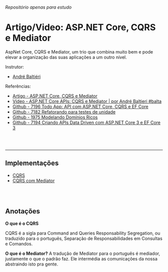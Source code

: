 _Repositório apenas para estudo_

# Artigo/Video: ASP.NET Core, CQRS e Mediator

AspNet Core, CQRS e Mediator, um trio que combina muito bem e pode elevar a organização das suas aplicações a um outro nível.

Instrutor:

* [André Baltiéri](https://balta.io)

Referências:

- [Artigo - ASP.NET Core, CQRS e Mediator](https://balta.io/blog/aspnet-core-cqrs-mediator)
- [Vídeo - ASP.NET Core APIs: CQRS e Mediator | por André Baltieri #balta](https://www.youtube.com/watch?v=G0yi5PTzhLA)
- [Github - 7196 Todo App: API com ASP.NET Core, CQRS e EF Core](https://github.com/balta-io/7196)
- [Github - 7182 Refatorando para testes de unidade](https://github.com/balta-io/7182)
- [Github - 1975 Modelando Domínios Ricos](https://github.com/balta-io/1975)
- [Github - 7194 Criando APIs Data Driven com ASP.NET Core 3 e EF Core 3](https://github.com/balta-io/7194)

<br>
<br>
<hr>

## Implementações

- [CQRS](https://github.com/jeanbarcellos/estudo.csharp.balta.cqrs-mediator/tree/1-cqrs)
- [CQRS com Mediator](https://github.com/jeanbarcellos/estudo.csharp.balta.cqrs-mediator/tree/2-cqrs-with-mediator)

<br>
<br>

## Anotações

**O que é o CQRS**

CQRS é a sigla para Command and Queries Responsability Segregation, ou traduzido para o português, Separação de Responsabilidades em Consultas e Comandos.

**O que é o Mediator?**
A tradução de Mediator para o português é mediador, justamente o que o padrão faz. Ele intermédia as comunicações da nossa abstraindo isto pra gente.
